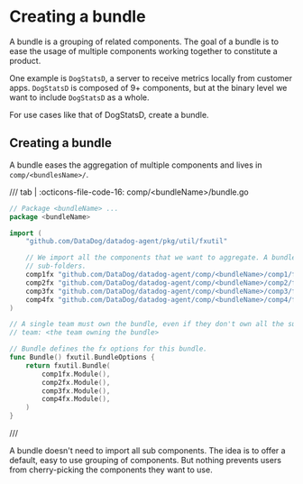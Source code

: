 # Creating a bundle

A bundle is a grouping of related components. The goal of a bundle is to ease the usage of multiple components working together to constitute a product.

One example is `DogStatsD`, a server to receive metrics locally from customer apps. `DogStatsD` is composed of 9+
components, but at the binary level we want to include `DogStatsD` as a whole.

For use cases like that of DogStatsD, create a bundle.

## Creating a bundle

A bundle eases the aggregation of multiple components and lives in `comp/<bundlesName>/`.

/// tab | :octicons-file-code-16: comp/&lt;bundleName&gt;/bundle.go
```go
// Package <bundleName> ...
package <bundleName>

import (
    "github.com/DataDog/datadog-agent/pkg/util/fxutil"

    // We import all the components that we want to aggregate. A bundle must only aggregate components within its
    // sub-folders.
    comp1fx "github.com/DataDog/datadog-agent/comp/<bundleName>/comp1/fx"
    comp2fx "github.com/DataDog/datadog-agent/comp/<bundleName>/comp2/fx"
    comp3fx "github.com/DataDog/datadog-agent/comp/<bundleName>/comp3/fx"
    comp4fx "github.com/DataDog/datadog-agent/comp/<bundleName>/comp4/fx"
)

// A single team must own the bundle, even if they don't own all the sub-components
// team: <the team owning the bundle>

// Bundle defines the fx options for this bundle.
func Bundle() fxutil.BundleOptions {
    return fxutil.Bundle(
        comp1fx.Module(),
        comp2fx.Module(),
        comp3fx.Module(),
        comp4fx.Module(),
    )
}
```
///

A bundle doesn't need to import all sub components. The idea is to offer a default, easy to use grouping of components.
But nothing prevents users from cherry-picking the components they want to use.

<!-- ## Bundle level params

TODO: write how to create level bundle params. -->
